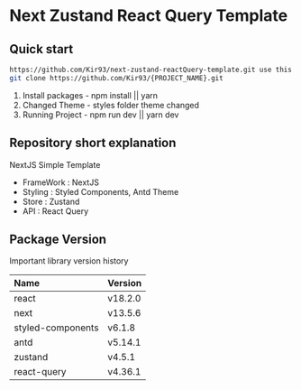 # Next Zustand React Query Template

## Quick start

```zsh
https://github.com/Kir93/next-zustand-reactQuery-template.git use this template and make project
git clone https://github.com/Kir93/{PROJECT_NAME}.git
```

1. Install packages - npm install || yarn
2. Changed Theme - styles folder theme changed
3. Running Project - npm run dev || yarn dev

## Repository short explanation

NextJS Simple Template

- FrameWork : NextJS
- Styling : Styled Components, Antd Theme
- Store : Zustand
- API : React Query

## Package Version

Important library version history

| Name              | Version |
| :---------------- | :------ |
| react             | v18.2.0 |
| next              | v13.5.6 |
| styled-components | v6.1.8  |
| antd              | v5.14.1  |
| zustand           | v4.5.1  |
| react-query       | v4.36.1 |
